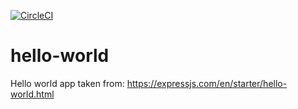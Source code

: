 [![CircleCI](https://circleci.com/gh/CruzanCaramele/hello-world.svg?style=svg)](https://circleci.com/gh/CruzanCaramele/hello-world)

# hello-world
Hello world app taken from: https://expressjs.com/en/starter/hello-world.html
